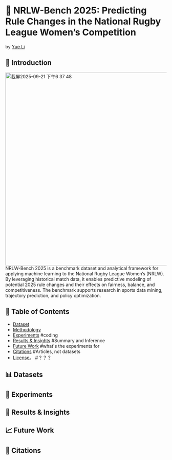 # 🏉 NRLW-Bench 2025: Predicting Rule Changes in the National Rugby League Women’s Competition



by [Yue Li](https://www.instagram.com/nemu.nemu.kun/?hl=en)

## 📖 Introduction
<img width="1000" height="600" alt="截屏2025-09-21 下午6 37 48" src="https://github.com/user-attachments/assets/eccded16-5c54-4773-b57f-7e5fec240db9" />
NRLW-Bench 2025 is a benchmark dataset and analytical framework for applying machine learning to the National Rugby League Women’s (NRLW). By leveraging historical match data, it enables predictive modeling of potential 2025 rule changes and their effects on fairness, balance, and competitiveness. The benchmark supports research in sports data mining, trajectory prediction, and policy optimization.

## 📖 Table of Contents
- [Dataset]((https://github.com/Yuri12-3/DATA3001-NRLW04/edit/main/README.md#-datasets))
- [Methodology](#methodology)
- [Experiments](#experiments)  #coding
- [Results & Insights](#results--insights) #Summary and Inference
- [Future Work](#future-work) #what's the experiments for
- [Citations](#citations) #Articles, not datasets
- [License](#license)。 #？？？

## 📊 Datasets

## 🧪 Experiments

## 📑 Results & Insights

## 📈 Future Work

## 🎤 Citations





